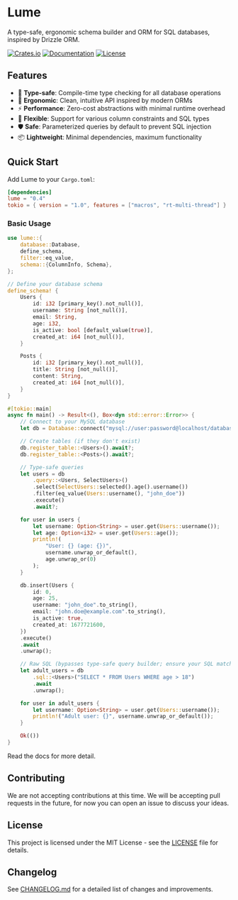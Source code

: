 # Lume

A type-safe, ergonomic schema builder and ORM for SQL databases, inspired by Drizzle ORM.

[![Crates.io](https://img.shields.io/crates/v/lume)](https://crates.io/crates/lume)
[![Documentation](https://img.shields.io/docsrs/lume)](https://docs.rs/lume)
[![License](https://img.shields.io/crates/l/lume)](LICENSE)

## Features

- 🚀 **Type-safe**: Compile-time type checking for all database operations
- 🎯 **Ergonomic**: Clean, intuitive API inspired by modern ORMs
- ⚡ **Performance**: Zero-cost abstractions with minimal runtime overhead
- 🔧 **Flexible**: Support for various column constraints and SQL types
- 🛡️ **Safe**: Parameterized queries by default to prevent SQL injection
- 📦 **Lightweight**: Minimal dependencies, maximum functionality

## Quick Start

Add Lume to your `Cargo.toml`:

```toml
[dependencies]
lume = "0.4"
tokio = { version = "1.0", features = ["macros", "rt-multi-thread"] }
```

### Basic Usage

```rust
use lume::{
    database::Database,
    define_schema,
    filter::eq_value,
    schema::{ColumnInfo, Schema},
};

// Define your database schema
define_schema! {
    Users {
        id: i32 [primary_key().not_null()],
        username: String [not_null()],
        email: String,
        age: i32,
        is_active: bool [default_value(true)],
        created_at: i64 [not_null()],
    }

    Posts {
        id: i32 [primary_key().not_null()],
        title: String [not_null()],
        content: String,
        created_at: i64 [not_null()],
    }
}

#[tokio::main]
async fn main() -> Result<(), Box<dyn std::error::Error>> {
    // Connect to your MySQL database
    let db = Database::connect("mysql://user:password@localhost/database").await?;

    // Create tables (if they don't exist)
    db.register_table::<Users>().await?;
    db.register_table::<Posts>().await?;

    // Type-safe queries
    let users = db
        .query::<Users, SelectUsers>()
        .select(SelectUsers::selected().age().username())
        .filter(eq_value(Users::username(), "john_doe"))
        .execute()
        .await?;

    for user in users {
        let username: Option<String> = user.get(Users::username());
        let age: Option<i32> = user.get(Users::age());
        println!(
            "User: {} (age: {})",
            username.unwrap_or_default(),
            age.unwrap_or(0)
        );
    }

    db.insert(Users {
        id: 0,
        age: 25,
        username: "john_doe".to_string(),
        email: "john.doe@example.com".to_string(),
        is_active: true,
        created_at: 1677721600,
    })
    .execute()
    .await
    .unwrap();

    // Raw SQL (bypasses type-safe query builder; ensure your SQL matches the schema)
    let adult_users = db
        .sql::<Users>("SELECT * FROM Users WHERE age > 18")
        .await
        .unwrap();

    for user in adult_users {
        let username: Option<String> = user.get(Users::username());
        println!("Adult user: {}", username.unwrap_or_default());
    }

    Ok(())
}
```

Read the docs for more detail.

## Contributing

We are not accepting contributions at this time. We will be accepting pull requests in the future, for now you can open an issue to discuss your ideas.

## License

This project is licensed under the MIT License - see the [LICENSE](LICENSE) file for details.

## Changelog

See [CHANGELOG.md](CHANGELOG.md) for a detailed list of changes and improvements.
